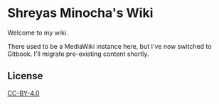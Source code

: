 # Shreyas Minocha's Wiki

Welcome to my wiki.

There used to be a MediaWiki instance here, but I've now switched to Gitbook. I'll migrate pre-existing content shortly.

## License

[CC-BY-4.0](https://creativecommons.org/licenses/by/4.0)
